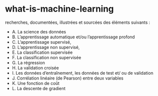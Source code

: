 # what-is-machine-learning

recherches, documentées, illustrées et sourcées des éléments suivants :

- A. La science des données
- B. L’apprentissage automatique et/ou l’apprentissage profond
- C. L’apprentissage supervisé,
- D. L’apprentissage non supervisé,
- E. La classification supervisée
- F. La classification non supervisée
- G. La régression
- H. La validation croisée
- I. Les données d’entraînement, les données de test et/ ou de validation
- J. Corrélation linéaire (de Pearson) entre deux variables
- K. Une fonction de coût
- L. La descente de gradient
